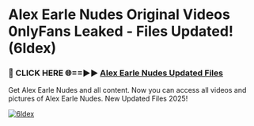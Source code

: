 # Alex Earle Nudes Original Videos 0nlyFans Leaked - Files Updated! (6ldex)

<h3>🔴 CLICK HERE 🌐==►► <a href="https://tinyurl.com/y5r63du9" rel="nofollow">Alex Earle Nudes Updated Files</a></h3>

Get Alex Earle Nudes and all content. Now you can access all videos and pictures of Alex Earle Nudes. New Updated Files 2025!

[![6ldex](https://i.imgur.com/UVo9nyh.gif)](https://tinyurl.com/y5r63du9)